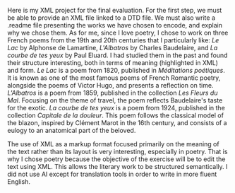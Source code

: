 Here is my XML project for the final evaluation. 
For the first step, we must be able to provide an XML file linked to a DTD file. We must also write a .readme file presenting the works we have chosen  to encode, and explain why we chose them.
As for me, since I love poetry, I chose to work on three French poems from the 19th and 20th centuries that I particularly like: *Le Lac* by Alphonse de Lamartine, *L'Albatros* by Charles Baudelaire, and *La courbe de tes yeux* by Paul Eluard. I had studied them in the past and found their structure interesting, both in terms of meaning (highlighted in XML) and form. 
*Le Lac* is a poem from 1820, published in *Méditations poétiques*. It is known as one of the most famous poems of French Romantic poetry, alongside the poems of Victor Hugo, and presents a reflection on time. 
*L'Albatros* is a poem from 1859, published in the collection *Les Fleurs du Mal*. Focusing on the theme of travel, the poem reflects Baudelaire's taste for the exotic. 
*La courbe de tes yeux* is a poem from 1924, published in the collection *Capitale de la douleur*. This poem follows the classical model of the blazon, inspired by Clément Marot in the 16th century, and consists of a eulogy to an anatomical part of the beloved. 


The use of XML as a markup format focused primarily on the meaning of the text rather than its layout is very interesting, especially in poetry. That is why I chose poetry because the objective of the exercise will be to edit the text using XML. This allows the literary work to be structured semantically. 
I did not use AI except for translation tools in order to write in more fluent English.

